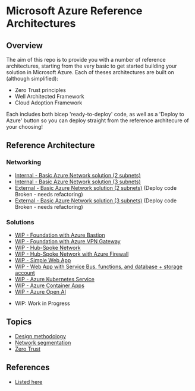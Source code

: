 # Microsoft Azure Reference Architectures
## Overview
The aim of this repo is to provide you with a number of reference architectures, starting from the very basic to get started building your solution in Microsoft Azure. Each of theses architectures are built on (although simplified): 

- Zero Trust principles
- Well Architected Framework
- Cloud Adoption Framework

Each includes both bicep 'ready-to-deploy' code, as well as a 'Deploy to Azure' button so you can deploy straight from the reference architecure of your choosing!

## Reference Architecture
### Networking
* [Internal - Basic Azure Network solution (2 subnets)](/Networking/basic.md)
* [Internal - Basic Azure Network solution (3 subnets)](/Networking/basic2.md)
* [External - Basic Azure Network solution (2 subnets)](/Networking/basic_ext.md) (Deploy code Broken - needs refactoring)
* [External - Basic Azure Network solution (3 subnets)](/Networking/basic2_ext.md) (Deploy code Broken - needs refactoring)

### Solutions
* [WIP - Foundation with Azure Bastion](/Solutions/foundation_bastion.md)
* [WIP - Foundation with Azure VPN Gateway](/Solutions/foundation_vpn.md)
* [WIP - Hub-Spoke Network]()
* [WIP - Hub-Spoke Network with Azure Firewall]()
* [WIP - Simple Web App]()
* [WIP - Web App with Service Bus, functions, and database + storage account](/Solutions/WebApp.md)
* [WIP - Azure Kubernetes Service]()
* [WIP - Azure Container Apps]()
* [WIP - Azure Open AI]()

- WIP: Work in Progress

## Topics
* [Design methodology](/Topics/designmethodology.md)
* [Network segmentation](/Topics/networksegmentation.md)
* [Zero Trust](/Topics/zerotrust.md)

## References
* [Listed here](/references.md)